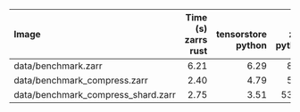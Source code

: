| Image                              |   Time (s)<br>zarrs<br>rust |   <br>tensorstore<br>python |   <br>zarr<br>python |   <br>zarrs<br>python |   <br>zarr<br>dask<br>python |   <br>zarrs<br>dask<br>python |   Memory (GB)<br>zarrs<br>rust |   <br>tensorstore<br>python |   <br>zarr<br>python |   <br>zarrs<br>python |   <br>zarr<br>dask<br>python |   <br>zarrs<br>dask<br>python |
|:-----------------------------------|----------------------------:|----------------------------:|---------------------:|----------------------:|-----------------------------:|------------------------------:|-------------------------------:|----------------------------:|---------------------:|----------------------:|-----------------------------:|------------------------------:|
| data/benchmark.zarr                |                        6.21 |                        6.29 |                 8.11 |                  7.48 |                         9.39 |                          9.07 |                           8.74 |                        8.79 |                 8.77 |                  8.96 |                        16.83 |                         16.84 |
| data/benchmark_compress.zarr       |                        2.40 |                        4.79 |                 5.92 |                  3.82 |                         7.59 |                          5.74 |                           9.02 |                        9.31 |                 8.96 |                  9.13 |                        17.07 |                         16.96 |
| data/benchmark_compress_shard.zarr |                        2.75 |                        3.51 |                53.05 |                  4.61 |                       256.25 |                        105.61 |                           8.45 |                        8.93 |                 8.97 |                  8.50 |                        17.04 |                         16.98 |